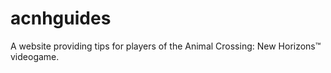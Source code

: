 # acnhguides
A website providing tips for players of the Animal Crossing: New Horizons™️ videogame. 
